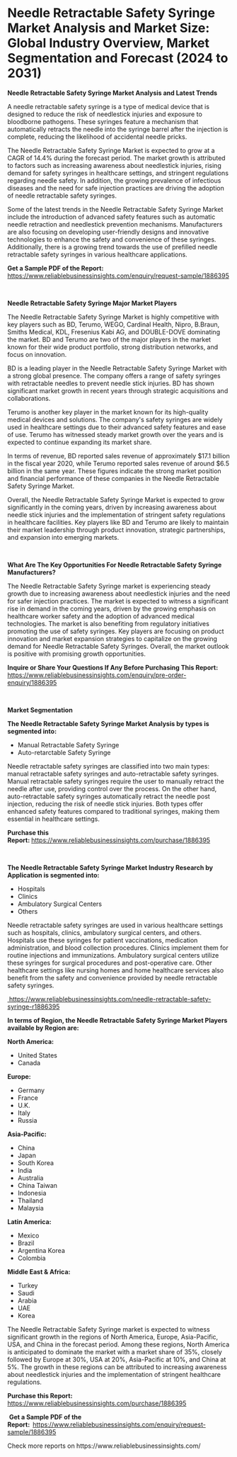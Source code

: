 <p><h1>Needle Retractable Safety Syringe Market Analysis and Market Size: Global Industry Overview, Market Segmentation and Forecast (2024 to 2031)</h1></p><p><strong>Needle Retractable Safety Syringe Market Analysis and Latest Trends</strong></p>
<p><p>A needle retractable safety syringe is a type of medical device that is designed to reduce the risk of needlestick injuries and exposure to bloodborne pathogens. These syringes feature a mechanism that automatically retracts the needle into the syringe barrel after the injection is complete, reducing the likelihood of accidental needle pricks.</p><p>The Needle Retractable Safety Syringe Market is expected to grow at a CAGR of 14.4% during the forecast period. The market growth is attributed to factors such as increasing awareness about needlestick injuries, rising demand for safety syringes in healthcare settings, and stringent regulations regarding needle safety. In addition, the growing prevalence of infectious diseases and the need for safe injection practices are driving the adoption of needle retractable safety syringes.</p><p>Some of the latest trends in the Needle Retractable Safety Syringe Market include the introduction of advanced safety features such as automatic needle retraction and needlestick prevention mechanisms. Manufacturers are also focusing on developing user-friendly designs and innovative technologies to enhance the safety and convenience of these syringes. Additionally, there is a growing trend towards the use of prefilled needle retractable safety syringes in various healthcare applications.</p></p>
<p><strong>Get a Sample PDF of the Report:&nbsp;</strong> <a href="https://www.reliablebusinessinsights.com/enquiry/request-sample/1886395">https://www.reliablebusinessinsights.com/enquiry/request-sample/1886395</a></p>
<p>&nbsp;</p>
<p><strong>Needle Retractable Safety Syringe Major Market Players</strong></p>
<p><p>The Needle Retractable Safety Syringe Market is highly competitive with key players such as BD, Terumo, WEGO, Cardinal Health, Nipro, B.Braun, Smiths Medical, KDL, Fresenius Kabi AG, and DOUBLE-DOVE dominating the market. BD and Terumo are two of the major players in the market known for their wide product portfolio, strong distribution networks, and focus on innovation.</p><p>BD is a leading player in the Needle Retractable Safety Syringe Market with a strong global presence. The company offers a range of safety syringes with retractable needles to prevent needle stick injuries. BD has shown significant market growth in recent years through strategic acquisitions and collaborations.</p><p>Terumo is another key player in the market known for its high-quality medical devices and solutions. The company's safety syringes are widely used in healthcare settings due to their advanced safety features and ease of use. Terumo has witnessed steady market growth over the years and is expected to continue expanding its market share.</p><p>In terms of revenue, BD reported sales revenue of approximately $17.1 billion in the fiscal year 2020, while Terumo reported sales revenue of around $6.5 billion in the same year. These figures indicate the strong market position and financial performance of these companies in the Needle Retractable Safety Syringe Market.</p><p>Overall, the Needle Retractable Safety Syringe Market is expected to grow significantly in the coming years, driven by increasing awareness about needle stick injuries and the implementation of stringent safety regulations in healthcare facilities. Key players like BD and Terumo are likely to maintain their market leadership through product innovation, strategic partnerships, and expansion into emerging markets.</p></p>
<p>&nbsp;</p>
<p><strong>What Are The Key Opportunities For Needle Retractable Safety Syringe Manufacturers?</strong></p>
<p><p>The Needle Retractable Safety Syringe market is experiencing steady growth due to increasing awareness about needlestick injuries and the need for safer injection practices. The market is expected to witness a significant rise in demand in the coming years, driven by the growing emphasis on healthcare worker safety and the adoption of advanced medical technologies. The market is also benefiting from regulatory initiatives promoting the use of safety syringes. Key players are focusing on product innovation and market expansion strategies to capitalize on the growing demand for Needle Retractable Safety Syringes. Overall, the market outlook is positive with promising growth opportunities.</p></p>
<p><strong>Inquire or Share Your Questions If Any Before Purchasing This Report:</strong> <a href="https://www.reliablebusinessinsights.com/enquiry/pre-order-enquiry/1886395">https://www.reliablebusinessinsights.com/enquiry/pre-order-enquiry/1886395</a></p>
<p>&nbsp;</p>
<p><strong>Market Segmentation</strong></p>
<p><strong>The Needle Retractable Safety Syringe Market Analysis by types is segmented into:</strong></p>
<p><ul><li>Manual Retractable Safety Syringe</li><li>Auto-retarctable Safety Syringe</li></ul></p>
<p><p>Needle retractable safety syringes are classified into two main types: manual retractable safety syringes and auto-retractable safety syringes. Manual retractable safety syringes require the user to manually retract the needle after use, providing control over the process. On the other hand, auto-retractable safety syringes automatically retract the needle post injection, reducing the risk of needle stick injuries. Both types offer enhanced safety features compared to traditional syringes, making them essential in healthcare settings.</p></p>
<p><strong>Purchase this Report:&nbsp;</strong><a href="https://www.reliablebusinessinsights.com/purchase/1886395">https://www.reliablebusinessinsights.com/purchase/1886395</a></p>
<p>&nbsp;</p>
<p><strong>The Needle Retractable Safety Syringe Market Industry Research by Application is segmented into:</strong></p>
<p><ul><li>Hospitals</li><li>Clinics</li><li>Ambulatory Surgical Centers</li><li>Others</li></ul></p>
<p><p>Needle retractable safety syringes are used in various healthcare settings such as hospitals, clinics, ambulatory surgical centers, and others. Hospitals use these syringes for patient vaccinations, medication administration, and blood collection procedures. Clinics implement them for routine injections and immunizations. Ambulatory surgical centers utilize these syringes for surgical procedures and post-operative care. Other healthcare settings like nursing homes and home healthcare services also benefit from the safety and convenience provided by needle retractable safety syringes.</p></p>
<p><a href="https://www.reliablebusinessinsights.com/needle-retractable-safety-syringe-r1886395">&nbsp;https://www.reliablebusinessinsights.com/needle-retractable-safety-syringe-r1886395</a></p>
<p><strong>In terms of Region, the Needle Retractable Safety Syringe Market Players available by Region are:</strong></p>
<p>
    <p> <strong> North America: </strong>
        <ul>
            <li>United States</li>
            <li>Canada</li>
        </ul>
        </p> 
    <p> <strong> Europe: </strong>
        <ul>
            <li>Germany</li>
            <li>France</li>
            <li>U.K.</li>
            <li>Italy</li>
            <li>Russia</li>
        </ul>
        </p> 
    <p> <strong> Asia-Pacific: </strong>
        <ul>
            <li>China</li>
            <li>Japan</li>
            <li>South Korea</li>
            <li>India</li>
            <li>Australia</li>
            <li>China Taiwan</li>
            <li>Indonesia</li>
            <li>Thailand</li>
            <li>Malaysia</li>
        </ul>
        </p> 
    <p> <strong> Latin America: </strong>
        <ul>
            <li>Mexico</li>
            <li>Brazil</li>
            <li>Argentina Korea</li>
            <li>Colombia</li>
        </ul>
        </p> 
    <p> <strong> Middle East & Africa: </strong>
        <ul>
            <li>Turkey</li>
            <li>Saudi</li>
            <li>Arabia</li>
            <li>UAE</li>
            <li>Korea</li>
        </ul>
    </p>
    </p>
<p><p>The Needle Retractable Safety Syringe market is expected to witness significant growth in the regions of North America, Europe, Asia-Pacific, USA, and China in the forecast period. Among these regions, North America is anticipated to dominate the market with a market share of 35%, closely followed by Europe at 30%, USA at 20%, Asia-Pacific at 10%, and China at 5%. The growth in these regions can be attributed to increasing awareness about needlestick injuries and the implementation of stringent healthcare regulations.</p></p>
<p><strong>Purchase this Report: </strong><a href="https://www.reliablebusinessinsights.com/purchase/1886395">https://www.reliablebusinessinsights.com/purchase/1886395</a></p>
<p>&nbsp;<strong>Get a Sample PDF of the Report:&nbsp;&nbsp;</strong><a href="https://www.reliablebusinessinsights.com/enquiry/request-sample/1886395">https://www.reliablebusinessinsights.com/enquiry/request-sample/1886395</a></p>
<p><strong></strong></p>
<p>Check more reports on https://www.reliablebusinessinsights.com/</p>
